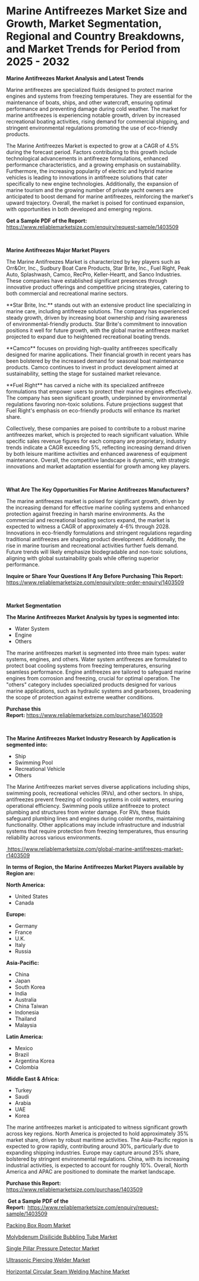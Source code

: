 <p><h1>Marine Antifreezes Market Size and Growth, Market Segmentation, Regional and Country Breakdowns, and Market Trends for Period from 2025 -  2032</h1></p><p><strong>Marine Antifreezes Market Analysis and Latest Trends</strong></p>
<p><p>Marine antifreezes are specialized fluids designed to protect marine engines and systems from freezing temperatures. They are essential for the maintenance of boats, ships, and other watercraft, ensuring optimal performance and preventing damage during cold weather. The market for marine antifreezes is experiencing notable growth, driven by increased recreational boating activities, rising demand for commercial shipping, and stringent environmental regulations promoting the use of eco-friendly products.</p><p>The Marine Antifreezes Market is expected to grow at a CAGR of 4.5% during the forecast period. Factors contributing to this growth include technological advancements in antifreeze formulations, enhanced performance characteristics, and a growing emphasis on sustainability. Furthermore, the increasing popularity of electric and hybrid marine vehicles is leading to innovations in antifreeze solutions that cater specifically to new engine technologies. Additionally, the expansion of marine tourism and the growing number of private yacht owners are anticipated to boost demand for marine antifreezes, reinforcing the market's upward trajectory. Overall, the market is poised for continued expansion, with opportunities in both developed and emerging regions.</p></p>
<p><strong>Get a Sample PDF of the Report:&nbsp;</strong> <a href="https://www.reliablemarketsize.com/enquiry/request-sample/1403509?utm_campaign=1133&utm_medium=2&utm_source=Github&utm_content=ia&utm_term=28032025&utm_id=marine-antifreezes">https://www.reliablemarketsize.com/enquiry/request-sample/1403509</a></p>
<p>&nbsp;</p>
<p><strong>Marine Antifreezes Major Market Players</strong></p>
<p><p>The Marine Antifreezes Market is characterized by key players such as Orr&Orr, Inc., Sudbury Boat Care Products, Star Brite, Inc., Fuel Right, Peak Auto, Splashwash, Camco, RecPro, Keller-Heartt, and Sanco Industries. These companies have established significant presences through innovative product offerings and competitive pricing strategies, catering to both commercial and recreational marine sectors.</p><p>**Star Brite, Inc.** stands out with an extensive product line specializing in marine care, including antifreeze solutions. The company has experienced steady growth, driven by increasing boat ownership and rising awareness of environmental-friendly products. Star Brite's commitment to innovation positions it well for future growth, with the global marine antifreeze market projected to expand due to heightened recreational boating trends.</p><p>**Camco** focuses on providing high-quality antifreezes specifically designed for marine applications. Their financial growth in recent years has been bolstered by the increased demand for seasonal boat maintenance products. Camco continues to invest in product development aimed at sustainability, setting the stage for sustained market relevance.</p><p>**Fuel Right** has carved a niche with its specialized antifreeze formulations that empower users to protect their marine engines effectively. The company has seen significant growth, underpinned by environmental regulations favoring non-toxic solutions. Future projections suggest that Fuel Right's emphasis on eco-friendly products will enhance its market share.</p><p>Collectively, these companies are poised to contribute to a robust marine antifreezes market, which is projected to reach significant valuation. While specific sales revenue figures for each company are proprietary, industry trends indicate a CAGR exceeding 5%, reflecting increasing demand driven by both leisure maritime activities and enhanced awareness of equipment maintenance. Overall, the competitive landscape is dynamic, with strategic innovations and market adaptation essential for growth among key players.</p></p>
<p>&nbsp;</p>
<p><strong>What Are The Key Opportunities For Marine Antifreezes Manufacturers?</strong></p>
<p><p>The marine antifreezes market is poised for significant growth, driven by the increasing demand for effective marine cooling systems and enhanced protection against freezing in harsh marine environments. As the commercial and recreational boating sectors expand, the market is expected to witness a CAGR of approximately 4-6% through 2028. Innovations in eco-friendly formulations and stringent regulations regarding traditional antifreezes are shaping product development. Additionally, the rise in marine tourism and recreational activities further fuels demand. Future trends will likely emphasize biodegradable and non-toxic solutions, aligning with global sustainability goals while offering superior performance.</p></p>
<p><strong>Inquire or Share Your Questions If Any Before Purchasing This Report:</strong> <a href="https://www.reliablemarketsize.com/enquiry/pre-order-enquiry/1403509?utm_campaign=1133&utm_medium=2&utm_source=Github&utm_content=ia&utm_term=28032025&utm_id=marine-antifreezes">https://www.reliablemarketsize.com/enquiry/pre-order-enquiry/1403509</a></p>
<p>&nbsp;</p>
<p><strong>Market Segmentation</strong></p>
<p><strong>The Marine Antifreezes Market Analysis by types is segmented into:</strong></p>
<p><ul><li>Water System</li><li>Engine</li><li>Others</li></ul></p>
<p><p>The marine antifreezes market is segmented into three main types: water systems, engines, and others. Water system antifreezes are formulated to protect boat cooling systems from freezing temperatures, ensuring seamless performance. Engine antifreezes are tailored to safeguard marine engines from corrosion and freezing, crucial for optimal operation. The "others" category includes specialized products designed for various marine applications, such as hydraulic systems and gearboxes, broadening the scope of protection against extreme weather conditions.</p></p>
<p><strong>Purchase this Report:&nbsp;</strong><a href="https://www.reliablemarketsize.com/purchase/1403509?utm_campaign=1133&utm_medium=2&utm_source=Github&utm_content=ia&utm_term=28032025&utm_id=marine-antifreezes">https://www.reliablemarketsize.com/purchase/1403509</a></p>
<p>&nbsp;</p>
<p><strong>The Marine Antifreezes Market Industry Research by Application is segmented into:</strong></p>
<p><ul><li>Ship</li><li>Swimming Pool</li><li>Recreational Vehicle</li><li>Others</li></ul></p>
<p><p>The Marine Antifreezes market serves diverse applications including ships, swimming pools, recreational vehicles (RVs), and other sectors. In ships, antifreezes prevent freezing of cooling systems in cold waters, ensuring operational efficiency. Swimming pools utilize antifreeze to protect plumbing and structures from winter damage. For RVs, these fluids safeguard plumbing lines and engines during colder months, maintaining functionality. Other applications may include infrastructure and industrial systems that require protection from freezing temperatures, thus ensuring reliability across various environments.</p></p>
<p><a href="https://www.reliablemarketsize.com/global-marine-antifreezes-market-r1403509?utm_campaign=1133&utm_medium=2&utm_source=Github&utm_content=ia&utm_term=28032025&utm_id=marine-antifreezes">&nbsp;https://www.reliablemarketsize.com/global-marine-antifreezes-market-r1403509</a></p>
<p><strong>In terms of Region, the Marine Antifreezes Market Players available by Region are:</strong></p>
<p>
    <p> <strong> North America: </strong>
        <ul>
            <li>United States</li>
            <li>Canada</li>
        </ul>
        </p> 
    <p> <strong> Europe: </strong>
        <ul>
            <li>Germany</li>
            <li>France</li>
            <li>U.K.</li>
            <li>Italy</li>
            <li>Russia</li>
        </ul>
        </p> 
    <p> <strong> Asia-Pacific: </strong>
        <ul>
            <li>China</li>
            <li>Japan</li>
            <li>South Korea</li>
            <li>India</li>
            <li>Australia</li>
            <li>China Taiwan</li>
            <li>Indonesia</li>
            <li>Thailand</li>
            <li>Malaysia</li>
        </ul>
        </p> 
    <p> <strong> Latin America: </strong>
        <ul>
            <li>Mexico</li>
            <li>Brazil</li>
            <li>Argentina Korea</li>
            <li>Colombia</li>
        </ul>
        </p> 
    <p> <strong> Middle East & Africa: </strong>
        <ul>
            <li>Turkey</li>
            <li>Saudi</li>
            <li>Arabia</li>
            <li>UAE</li>
            <li>Korea</li>
        </ul>
    </p>
    </p>
<p><p>The marine antifreezes market is anticipated to witness significant growth across key regions. North America is projected to hold approximately 35% market share, driven by robust maritime activities. The Asia-Pacific region is expected to grow rapidly, contributing around 30%, particularly due to expanding shipping industries. Europe may capture around 25% share, bolstered by stringent environmental regulations. China, with its increasing industrial activities, is expected to account for roughly 10%. Overall, North America and APAC are positioned to dominate the market landscape.</p></p>
<p><strong>Purchase this Report: </strong><a href="https://www.reliablemarketsize.com/purchase/1403509?utm_campaign=1133&utm_medium=2&utm_source=Github&utm_content=ia&utm_term=28032025&utm_id=marine-antifreezes">https://www.reliablemarketsize.com/purchase/1403509</a></p>
<p>&nbsp;<strong>Get a Sample PDF of the Report:&nbsp;&nbsp;</strong><a href="https://www.reliablemarketsize.com/enquiry/request-sample/1403509?utm_campaign=1133&utm_medium=2&utm_source=Github&utm_content=ia&utm_term=28032025&utm_id=marine-antifreezes">https://www.reliablemarketsize.com/enquiry/request-sample/1403509</a></p>
<p><strong></strong></p>
<p><p><a href="https://github.com/ikokwuihepa/Market-Research-Report-List-1/blob/main/packing-box-room-market.md?utm_campaign=1133&utm_medium=2&utm_source=Github&utm_content=ia&utm_term=28032025&utm_id=marine-antifreezes">Packing Box Room Market</a></p><p><a href="https://github.com/larotnanonhx/Market-Research-Report-List-1/blob/main/molybdenum-disilicide-bubbling-tube-market.md?utm_campaign=1133&utm_medium=2&utm_source=Github&utm_content=ia&utm_term=28032025&utm_id=marine-antifreezes">Molybdenum Disilicide Bubbling Tube Market</a></p><p><a href="https://github.com/borsiflorsfa/Market-Research-Report-List-1/blob/main/single-pillar-pressure-detector-market.md?utm_campaign=1133&utm_medium=2&utm_source=Github&utm_content=ia&utm_term=28032025&utm_id=marine-antifreezes">Single Pillar Pressure Detector Market</a></p><p><a href="https://github.com/bibzmuiko/Market-Research-Report-List-1/blob/main/ultrasonic-piercing-welder-market.md?utm_campaign=1133&utm_medium=2&utm_source=Github&utm_content=ia&utm_term=28032025&utm_id=marine-antifreezes">Ultrasonic Piercing Welder Market</a></p><p><a href="https://github.com/linnuripat/Market-Research-Report-List-1/blob/main/horizontal-circular-seam-welding-machine-market.md?utm_campaign=1133&utm_medium=2&utm_source=Github&utm_content=ia&utm_term=28032025&utm_id=marine-antifreezes">Horizontal Circular Seam Welding Machine Market</a></p></p>